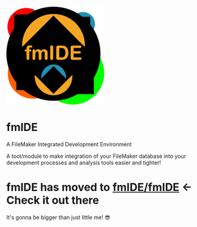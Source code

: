 ![fmIDE Logo](docs/fmIDE.png)
# fmIDE
A FileMaker Integrated Development Environment

A tool/module to make integration of your FileMaker database into your development processes and analysis tools easier and tighter!


# fmIDE has moved to [fmIDE/fmIDE](https://github.com/fmIDE/fmIDE) ← Check it out there

It's gonna be bigger than just little me! 😎
